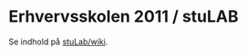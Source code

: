 # Erhvervsskolen 2011 / stuLAB

Se indhold på [stuLab/wiki](https://github.com/Erhverskolen-2011/stulab/wiki).
